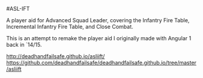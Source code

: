 #ASL-IFT

A player aid for Advanced Squad Leader, covering the Infantry Fire Table, Incremental Infantry Fire Table, and Close Combat.

This is an attempt to remake the player aid I originally made with Angular 1 back in `14/15.

http://deadhandfailsafe.github.io/asliift/
https://github.com/deadhandfailsafe/deadhandfailsafe.github.io/tree/master/asliift
